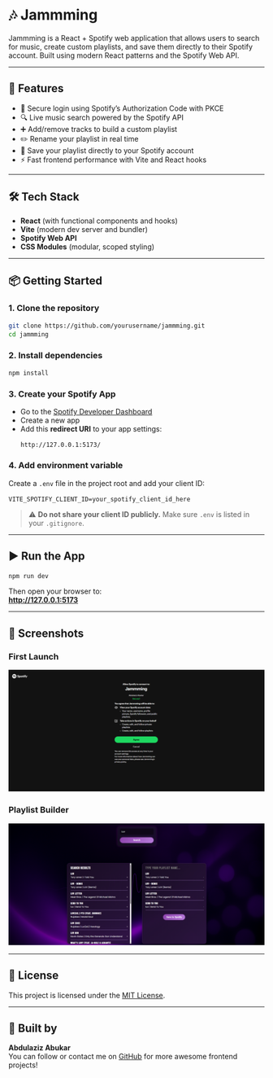 # 🎶 Jammming

Jammming is a React + Spotify web application that allows users to search for music, create custom playlists, and save them directly to their Spotify account. Built using modern React patterns and the Spotify Web API.

---

## 🚀 Features

- 🔐 Secure login using Spotify’s Authorization Code with PKCE
- 🔍 Live music search powered by the Spotify API
- ➕ Add/remove tracks to build a custom playlist
- ✏️ Rename your playlist in real time
- 💾 Save your playlist directly to your Spotify account
- ⚡ Fast frontend performance with Vite and React hooks

---

## 🛠️ Tech Stack

- **React** (with functional components and hooks)
- **Vite** (modern dev server and bundler)
- **Spotify Web API**
- **CSS Modules** (modular, scoped styling)

---

## 📦 Getting Started

### 1. Clone the repository

```bash
git clone https://github.com/yourusername/jammming.git
cd jammming
```

### 2. Install dependencies

```bash
npm install
```

### 3. Create your Spotify App

- Go to the [Spotify Developer Dashboard](https://developer.spotify.com/dashboard)
- Create a new app
- Add this **redirect URI** to your app settings:
  ```
  http://127.0.0.1:5173/
  ```

### 4. Add environment variable

Create a `.env` file in the project root and add your client ID:

```env
VITE_SPOTIFY_CLIENT_ID=your_spotify_client_id_here
```

> ⚠️ **Do not share your client ID publicly.** Make sure `.env` is listed in your `.gitignore`.

---

## ▶️ Run the App

```bash
npm run dev
```

Then open your browser to:  
**http://127.0.0.1:5173**

---

## 📸 Screenshots

### First Launch

![Launch](public/screenshots/spotifyAuth.png)

### Playlist Builder

![Using Preview](public/screenshots/Main.png)

---

## 📄 License

This project is licensed under the [MIT License](LICENSE).

---

## 🙌 Built by

**Abdulaziz Abukar**  
You can follow or contact me on [GitHub](https://github.com/yourusername) for more awesome frontend projects!
